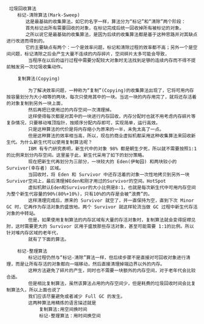      垃圾回收算法
        标记-清除算法(Mark-Sweep)
           这是最基础的收集算法，如它的名字一样，算法分为“标记”和“清除”两个阶段：
           首先标记出所有需要回收的对象，在标记完成后统一回收掉所有被标记的对象。
           之所以说它是最基础的收集算法，是因为后续的收集算法都是基于这种思路并对其缺点进行改进而得到的。
           它的主要缺点有两个：一个是效率问题，标记和清除过程的效率都不高；另外一个是空间问题，标记清除之后会产生大量不连续的内存碎片，空间碎片太多可能会导致，
            当程序在以后的运行过程中需要分配较大对象时无法找到足够的连续内存而不得不提前触发另一次垃圾收集动作。
           
        复制算法(Copying)
        
            为了解决效率问题，一种称为“复制”(Copying)的收集算法出现了，它将可用内存按容量划分为大小相等的两块，每次只使用其中的一块。当这一块的内存用完了，就将还存活着的对象复制到另外一块上面，
            然后再把已使用过的内存空间一次清理掉。
            这样使得每次都是对其中的一块进行内存回收，内存分配时也就不用考虑内存碎片等复杂情况，只要移动堆顶指针，按顺序分配内存即可，实现简单，运行高效。
            只是这种算法的代价是将内存缩小为原来的一半，未免太高了一点。
            但是这种算法的效率相当高，所以，现在的商业虚拟机都采用这种收集算法来回收新生代。为什么新生代可以使用复制算法呢？
            IBM 有专门研究表明，新生代中的对象 98% 都是朝生夕死，所以就不需要按照1:1的比例来划分内存空间。这里鉴于此，新生代采用了如下的划分策略。
            现在把新生代再划分为三部分，一块较大的 Eden(伊甸园) 和两块较小的 Survivor(幸存者) 区域。
            当回收时，将 Eden 和 Survivor 中还存活着的对象一次性地拷贝到另外一块Survivor空间上，最后清理掉Eden和刚才用过的Survivor的空间。HotSpot
            虚拟机默认Eden和Survivor的大小比例是8∶1，也就是每次新生代中可用内存空间为整个新生代容量的90%(80%+10%)，只有10%的内存是会被“浪费”的。
            这样清理完成后，原来的 Survivor 就空了，并一直保持为空，直到下次 Minor GC 时，它再作为存活对象的盛放地。两个 Survivor 就这样轮流当做 GC 过程中新生代存活对象的中转站。
            但是，如果使用复制算法的内存区域有大量的存活对象时，复制算法就会变得捉襟见肘，这时需要更大的 Survivor 区用于盛放那些存活对象，甚至可能需要 1:1的比例。所以针对堆内存区域的老年代，
            就有了下面的算法。
        
        标记-整理算法
            标记过程仍然与“标记-清除”算法一样，但后续步骤不是直接对可回收对象进行清理，而是让所有存活的对象都向一端移动，然后直接清理掉端边界以外的内存。
            这种方法避免了碎片的产生，同时也不需要一块额外的内存空间，对于老年代会比较合适。
            但是相比复制算法，虽然该算法占用的内存空间少，但是耗费的垃圾回收时间会比复制算法久，所以上面也说了
            我们应该尽量避免或者减少 Full GC 的发生。
            这两种算法用精炼的语言描述就是
                复制算法:用空间换时间
                标记-整理算法：用时间换空间
